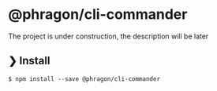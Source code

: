 # @phragon/cli-commander

The project is under construction, the description will be later

## ❯ Install

```
$ npm install --save @phragon/cli-commander
```
